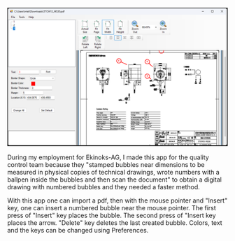 ![alt text](screenshot.png?raw=true)

During my employment for Ekinoks-AG, I made this app for the quality control team because they "stamped bubbles near dimensions to be measured in physical copies of technical drawings, wrote numbers with a ballpen inside the bubbles and then scan the document" to obtain a digital drawing with numbered bubbles and they needed a faster method.

With this app one can import a pdf, then with the mouse pointer and "Insert" key, one can insert a numbered bubble near the mouse pointer. The first press of "Insert" key places the bubble. The second press of "Insert key places the arrow. "Delete" key deletes the last created bubble. Colors, text and the keys can be changed using Preferences.
